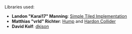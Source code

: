 Libraries used:
 * **Landon "Karai17" Manning**: [Simple Tiled Implementation](https://github.com/karai17/Simple-Tiled-Implementation)
 * **Matthias "vrld" Richter**: [Hump](https://github.com/vrld/hump) and [Hardon Collider](https://github.com/vrld/HC)
 * **David Kolf**: [dkjson](http://dkolf.de/src/dkjson-lua.fsl/home)
